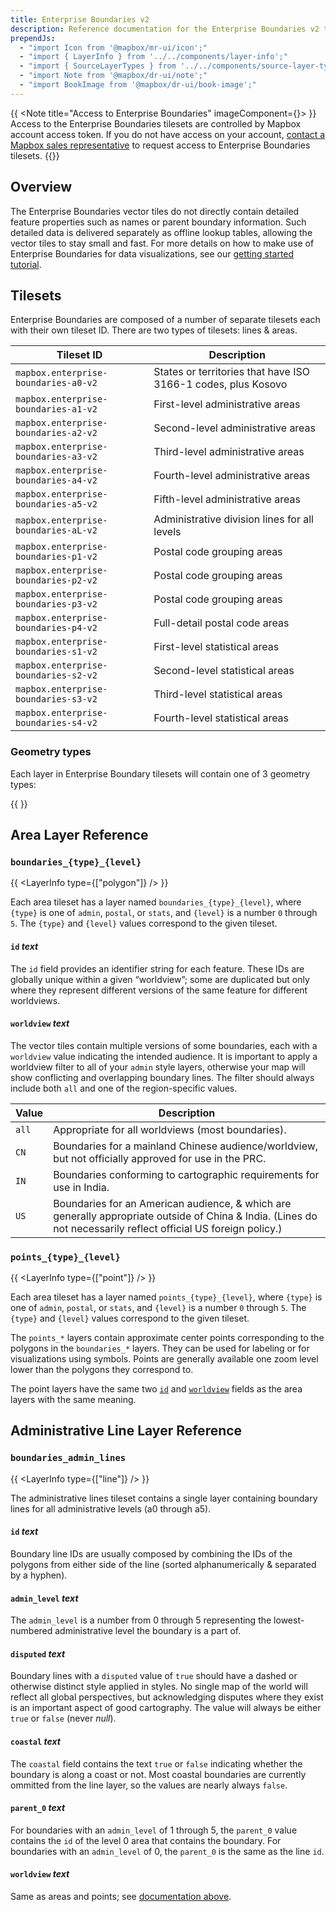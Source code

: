 ```yaml
---
title: Enterprise Boundaries v2
description: Reference documentation for the Enterprise Boundaries v2 tileset.
prependJs: 
  - "import Icon from '@mapbox/mr-ui/icon';"
  - "import { LayerInfo } from '../../components/layer-info';"
  - "import { SourceLayerTypes } from '../../components/source-layer-types';"
  - "import Note from '@mapbox/dr-ui/note';"
  - "import BookImage from '@mapbox/dr-ui/book-image';"
---
```



{{ <Note title="Access to Enterprise Boundaries" imageComponent={<BookImage size="60" />}> }}
Access to the Enterprise Boundaries tilesets are controlled by Mapbox account access token. If you do not have access on your account, [contact a Mapbox sales representative](https://www.mapbox.com/contact/) to request access to Enterprise Boundaries tilesets.
{{</Note>}}

## Overview

The Enterprise Boundaries vector tiles do not directly contain detailed feature properties such as names or parent boundary information. Such detailed data is delivered separately as offline lookup tables, allowing the vector tiles to stay small and fast. For more details on how to make use of Enterprise Boundaries for data visualizations, see our [getting started tutorial](https://docs.mapbox.com/help/tutorials/get-started-enterprise-boundaries/).

## Tilesets

Enterprise Boundaries are composed of a number of separate tilesets each with their own tileset ID. There are two types of tilesets: lines & areas.

| Tileset ID | Description |
|---|---|
| `mapbox.enterprise-boundaries-a0-v2` | States or territories that have ISO 3166-1 codes, plus Kosovo |
| `mapbox.enterprise-boundaries-a1-v2` | First-level administrative areas |
| `mapbox.enterprise-boundaries-a2-v2` | Second-level administrative areas |
| `mapbox.enterprise-boundaries-a3-v2` | Third-level administrative areas |
| `mapbox.enterprise-boundaries-a4-v2` | Fourth-level administrative areas |
| `mapbox.enterprise-boundaries-a5-v2` | Fifth-level administrative areas |
| `mapbox.enterprise-boundaries-aL-v2` | Administrative division lines for all levels |
| `mapbox.enterprise-boundaries-p1-v2` | Postal code grouping areas |
| `mapbox.enterprise-boundaries-p2-v2` | Postal code grouping areas |
| `mapbox.enterprise-boundaries-p3-v2` | Postal code grouping areas |
| `mapbox.enterprise-boundaries-p4-v2` | Full-detail postal code areas |
| `mapbox.enterprise-boundaries-s1-v2` | First-level statistical areas |
| `mapbox.enterprise-boundaries-s2-v2` | Second-level statistical areas |
| `mapbox.enterprise-boundaries-s3-v2` | Third-level statistical areas |
| `mapbox.enterprise-boundaries-s4-v2` | Fourth-level statistical areas |

### Geometry types

Each layer in Enterprise Boundary tilesets will contain one of 3 geometry types:

{{ <SourceLayerTypes /> }}


## Area Layer Reference

### `boundaries_{type}_{level}`

{{ <LayerInfo type={["polygon"]} /> }}

Each area tileset has a layer named `boundaries_{type}_{level}`, where `{type}` is one of `admin`, `postal`, or `stats`, and `{level}` is a number `0` through `5`. The `{type}` and `{level}` values correspond to the given tileset.

#### <!--area--> `id` _text_

The `id` field provides an identifier string for each feature. These IDs are globally unique within a given “worldview”; some are duplicated but only where they represent different versions of the same feature for different worldviews.

#### <!--area--> `worldview` _text_

The vector tiles contain multiple versions of some boundaries, each with a `worldview` value indicating the intended audience. It is important to apply a worldview filter to all of your `admin` style layers, otherwise your map will show conflicting and overlapping boundary lines. The filter should always include both `all` and one of the region-specific values.

| Value | Description |
|---|---|
| `all` | Appropriate for all worldviews (most boundaries). |
| `CN` | Boundaries for a mainland Chinese audience/worldview, but not officially approved for use in the PRC. |
| `IN` | Boundaries conforming to cartographic requirements for use in India. |
| `US` | Boundaries for an American audience, & which are generally appropriate outside of China & India. (Lines do not necessarily reflect official US foreign policy.) |

### `points_{type}_{level}`

{{ <LayerInfo type={["point"]} /> }}

Each area tileset has a layer named `points_{type}_{level}`, where `{type}` is one of `admin`, `postal`, or `stats`, and `{level}` is a number `0` through `5`. The `{type}` and `{level}` values correspond to the given tileset.

The `points_*` layers contain approximate center points corresponding to the polygons in the `boundaries_*` layers. They can be used for labeling or for visualizations using symbols. Points are generally available one zoom level lower than the polygons they correspond to.

The point layers have the same two [`id`](#--area---id-text) and [`worldview`](#--area---worldview-text) fields as the area layers with the same meaning.

## Administrative Line Layer Reference

### `boundaries_admin_lines`

{{ <LayerInfo type={["line"]} /> }}

The administrative lines tileset contains a single layer containing boundary lines for all administrative levels (a0 through a5).

#### <!--line--> `id` _text_

Boundary line IDs are usually composed by combining the IDs of the polygons from either side of the line (sorted alphanumerically & separated by a hyphen).

#### <!--line--> `admin_level` _text_

The `admin_level` is a number from 0 through 5 representing the lowest-numbered administrative level the boundary is a part of.

#### <!--line--> `disputed` _text_

Boundary lines with a `disputed` value of `true` should have a dashed or otherwise distinct style applied in styles. No single map of the world will reflect all global perspectives, but acknowledging disputes where they exist is an important aspect of good cartography. The value will always be either `true` or `false` (never _null_).

#### <!--line--> `coastal` _text_

The `coastal` field contains the text `true` or `false` indicating whether the boundary is along a coast or not. Most coastal boundaries are currently ommitted from the line layer, so the values are nearly always `false`.

#### <!--line--> `parent_0` _text_

For boundaries with an `admin_level` of 1 through 5, the `parent_0` value contains the `id` of the level 0 area that contains the boundary. For boundaries with an `admin_level` of 0, the `parent_0` is the same as the line `id`.

#### <!--line--> `worldview` _text_

Same as areas and points; see [documentation above](#--area---worldview-text).
